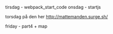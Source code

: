 tirsdag - webpack_start_code
onsdag - startjs

torsdag på den her
http://mattemanden.surge.sh/

friday - part4 + map
